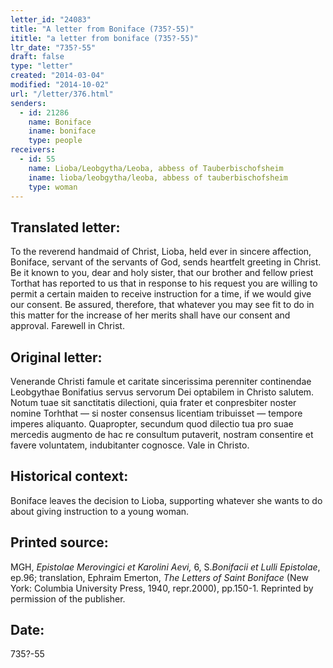 ```yaml
---
letter_id: "24083"
title: "A letter from Boniface (735?-55)"
ititle: "a letter from boniface (735?-55)"
ltr_date: "735?-55"
draft: false
type: "letter"
created: "2014-03-04"
modified: "2014-10-02"
url: "/letter/376.html"
senders:
  - id: 21286
    name: Boniface
    iname: boniface
    type: people
receivers:
  - id: 55
    name: Lioba/Leobgytha/Leoba, abbess of Tauberbischofsheim
    iname: lioba/leobgytha/leoba, abbess of tauberbischofsheim
    type: woman
---
```

<h2> Translated letter:</h2>To the reverend handmaid of Christ, Lioba, held ever in sincere affection, Boniface, servant of the servants of God, sends heartfelt greeting in Christ.
Be it known to you, dear and holy sister, that our brother and fellow priest Torthat has reported to us that in response to his request you are willing to permit a certain maiden to receive instruction for a time, if we would give our consent. Be assured, therefore, that whatever you may see fit to do in this matter for the increase of her merits shall have our consent and approval. Farewell in Christ.
<h2 class="mt-4"> Original letter:</h2>Venerande Christi famule et caritate sincerissima perenniter continendae Leobgythae Bonifatius servus servorum Dei optabilem in Christo salutem.
Notum tuae sit sanctitatis dilectioni, quia frater et conpresbiter noster nomine Torhthat — si noster consensus licentiam tribuisset — tempore imperes aliquanto.  Quapropter, secundum quod dilectio tua pro suae mercedis augmento de hac re consultum putaverit, nostram consentire et favere voluntatem, indubitanter cognosce.
Vale in Christo.
<h2 class="mt-4"> Historical context:</h2>Boniface leaves the decision to Lioba, supporting whatever she wants to do about giving instruction to a young woman.
<h2 class="mt-4"> Printed source:</h2><p>MGH, <em>Epistolae Merovingici et Karolini Aevi,</em> 6, S.<em>Bonifacii et Lulli Epistolae</em>, ep.96; translation, Ephraim Emerton, <em>The Letters of Saint Boniface</em> (New York: Columbia University Press, 1940, repr.2000), pp.150-1. Reprinted by permission of the publisher.</p><h2 class="mt-4"> Date:</h2>735?-55